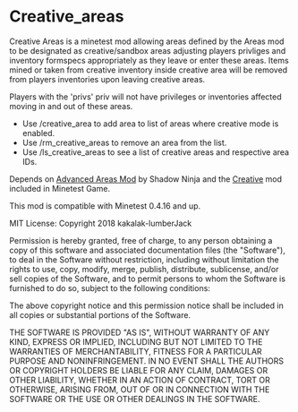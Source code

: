 # Creative_areas 

Creative Areas is a minetest mod allowing areas defined by the Areas mod to be designated as creative/sandbox areas adjusting players privliges and inventory formspecs appropriately as they leave or enter these areas. Items mined or taken from creative inventory inside creative area will be removed from players inventories upon leaving creative areas. 

Players with the 'privs' priv will not have privileges or inventories affected moving in and out of these areas.

* Use /creative_area <area ID number> to add area to list of areas where creative mode is enabled. 
* Use /rm_creative_areas <area ID number> to remove an area from the list.
* Use /ls_creative_areas to see a list of creative areas and respective area IDs.

Depends on [Advanced Areas Mod](https://github.com/ShadowNinja/areas) by Shadow Ninja and the [Creative](https://github.com/minetest/minetest_game/tree/master/mods/creative) mod included in Minetest Game.

This mod is compatible with Minetest 0.4.16 and up.

MIT License:
Copyright 2018 kakalak-lumberJack

Permission is hereby granted, free of charge, to any person obtaining a copy of this software and associated documentation files (the "Software"), to deal in the Software without restriction, including without limitation the rights to use, copy, modify, merge, publish, distribute, sublicense, and/or sell copies of the Software, and to permit persons to whom the Software is furnished to do so, subject to the following conditions:

The above copyright notice and this permission notice shall be included in all copies or substantial portions of the Software.

THE SOFTWARE IS PROVIDED "AS IS", WITHOUT WARRANTY OF ANY KIND, EXPRESS OR IMPLIED, INCLUDING BUT NOT LIMITED TO THE WARRANTIES OF MERCHANTABILITY, FITNESS FOR A PARTICULAR PURPOSE AND NONINFRINGEMENT. IN NO EVENT SHALL THE AUTHORS OR COPYRIGHT HOLDERS BE LIABLE FOR ANY CLAIM, DAMAGES OR OTHER LIABILITY, WHETHER IN AN ACTION OF CONTRACT, TORT OR OTHERWISE, ARISING FROM, OUT OF OR IN CONNECTION WITH THE SOFTWARE OR THE USE OR OTHER DEALINGS IN THE SOFTWARE.
